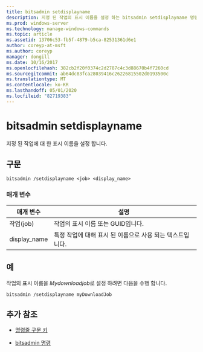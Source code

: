 ```yaml
---
title: bitsadmin setdisplayname
description: 지정 된 작업의 표시 이름을 설정 하는 bitsadmin setdisplayname 명령에 대 한 참조 항목입니다.
ms.prod: windows-server
ms.technology: manage-windows-commands
ms.topic: article
ms.assetid: 13706c53-fb5f-4879-b5ca-82531361d6e1
author: coreyp-at-msft
ms.author: coreyp
manager: dongill
ms.date: 10/16/2017
ms.openlocfilehash: 382cb2f20f0374c2d2787c4c3d88670b4f7260cd
ms.sourcegitcommit: ab64dc83fca28039416c26226815502d0193500c
ms.translationtype: MT
ms.contentlocale: ko-KR
ms.lasthandoff: 05/01/2020
ms.locfileid: "82719383"
---
```

# <a name="bitsadmin-setdisplayname"></a>bitsadmin setdisplayname

지정 된 작업에 대 한 표시 이름을 설정 합니다.

## <a name="syntax"></a>구문

```
bitsadmin /setdisplayname <job> <display_name>
```

### <a name="parameters"></a>매개 변수

| 매개 변수 | 설명 |
| --------- | ----------- |
| 작업(job) | 작업의 표시 이름 또는 GUID입니다. |
| display_name | 특정 작업에 대해 표시 된 이름으로 사용 되는 텍스트입니다. |

## <a name="examples"></a>예

작업의 표시 이름을 *Mydownloadjob*로 설정 하려면 다음을 수행 합니다.

```
bitsadmin /setdisplayname myDownloadJob
```

## <a name="additional-references"></a>추가 참조

- [명령줄 구문 키](command-line-syntax-key.md)

- [bitsadmin 명령](bitsadmin.md)
